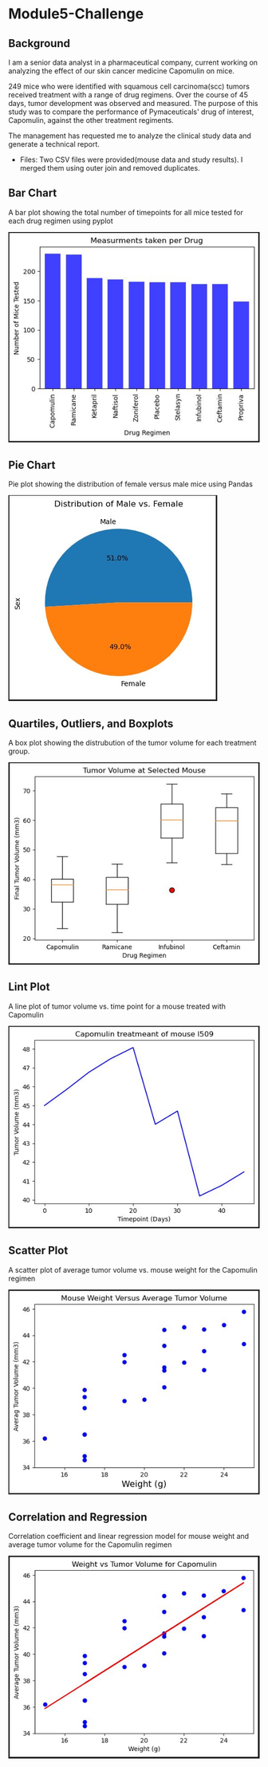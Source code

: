 # Module5-Challenge
## Background

I am a senior data analyst in a pharmaceutical company, current working on analyzing the effect of our skin cancer medicine Capomulin on mice. 

249 mice who were identified with squamous cell carcinoma(scc) tumors received treatment with a range of drug regimens. Over the course of 45 days, tumor development was observed and measured. The purpose of this study was to compare the performance of Pymaceuticals' drug of interest, Capomulin, against the other treatment regiments.

The management has requested me to analyze the clinical study data and generate a technical report.

- Files: Two CSV files were provided(mouse data and study results). I merged them using outer join and removed duplicates.

## Bar Chart 

A bar plot showing the total number of timepoints for all mice tested for each drug regimen using pyplot

![](images/bar.JPG)

## Pie Chart

Pie plot showing the distribution of female versus male mice using Pandas

![](images/pie.JPG)

## Quartiles, Outliers, and Boxplots

 A box plot showing the distrubution of the tumor volume for each treatment group.

 ![](images/box.JPG)

## Lint Plot

A line plot of tumor volume vs. time point for a mouse treated with Capomulin

![](images/lineplot.JPG)

## Scatter Plot

A scatter plot of average tumor volume vs. mouse weight for the Capomulin regimen

![](images/scatterplot.JPG)

## Correlation and Regression

Correlation coefficient and linear regression model 
for mouse weight and average tumor volume for the Capomulin regimen

![](images/regresion.JPG)





















